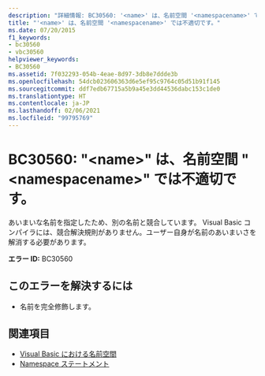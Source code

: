 ```yaml
---
description: "詳細情報: BC30560: '<name>' は、名前空間 '<namespacename>' では不適切です"
title: "'<name>' は、名前空間 '<namespacename>' では不適切です。"
ms.date: 07/20/2015
f1_keywords:
- bc30560
- vbc30560
helpviewer_keywords:
- BC30560
ms.assetid: 7f032293-054b-4eae-8d97-3db8e7ddde3b
ms.openlocfilehash: 54dcb023606363d6e5ef95c9764c05d51b91f145
ms.sourcegitcommit: ddf7edb67715a5b9a45e3dd44536dabc153c1de0
ms.translationtype: HT
ms.contentlocale: ja-JP
ms.lasthandoff: 02/06/2021
ms.locfileid: "99795769"
---
```

# <a name="bc30560-name-is-ambiguous-in-the-namespace-namespacename"></a>BC30560: "\<name>" は、名前空間 "\<namespacename>" では不適切です。

あいまいな名前を指定したため、別の名前と競合しています。 Visual Basic コンパイラには、競合解決規則がありません。ユーザー自身が名前のあいまいさを解消する必要があります。

 **エラー ID:** BC30560

## <a name="to-correct-this-error"></a>このエラーを解決するには

- 名前を完全修飾します。

## <a name="see-also"></a>関連項目

- [Visual Basic における名前空間](../../programming-guide/program-structure/namespaces.md)
- [Namespace ステートメント](../statements/namespace-statement.md)

